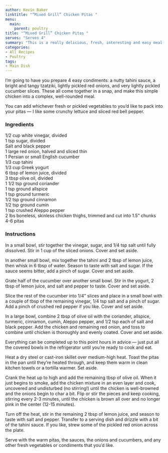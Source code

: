 ```yaml
---
author: Kevin Baker
linktitle: "“Mixed Grill” Chicken Pitas	"
menu:
  main:
    parent: poultry
title: "“Mixed Grill” Chicken Pitas	"
serves: "Serves 4"
summary: "This is a really delicious, fresh, interesting and easy meal for weeknights or weekends."
categories:
- All Recipes
- Poultry
tags:
- Main Dish
---
```

I’m going to have you prepare 4 easy condiments: a nutty tahini sauce, a bright and tangy tzatziki, lightly pickled red onions, and very lightly pickled cucumber slices. These all come together in a snap, and make this simple chicken into a complex, well-rounded meal. 

You can add whichever fresh or pickled vegetables to you’d like to pack into your pitas — I like some crunchy lettuce and sliced red bell pepper.

### Ingredients

<div class="ingredient-list">
  
1/2 cup white vinegar, divided  
1 tsp sugar, divided  
Salt and black pepper  
1 large red onion, halved and sliced thin  
1 Persian or small English cucumber  
1/3 cup tahini  
1/3 cup Greek yogurt  
6 tbsp of lemon juice, divided  
3 tbsp olive oil, divided  
1 1/2 tsp ground coriander  
1 tsp ground allspice  
1 tsp ground turmeric  
1/2 tsp ground cinnamon  
1/2 tsp ground cumin  
1 tsp crushed Aleppo pepper  
2 lbs boneless, skinless chicken thighs, trimmed and cut into 1.5” chunks  
4-6 pitas  

</div>

### Instructions
In a small bowl, stir together the vinegar, sugar, and 1/4 tsp salt until fully dissolved. Stir in 1 cup of the sliced onions. Cover and set aside.

In another small bowl, mix together the tahini and 2 tbsp of lemon juice, then whisk in 6 tbsp of water. Season to taste with salt and sugar. If the sauce seems bitter, add a pinch of sugar. Cover and set aside.

Grate half of the cucumber over another small bowl. Stir in the yogurt, 2 tbsp of lemon juice, and salt and pepper to taste. Cover and set aside.

Slice the rest of the cucumber into 1/4” slices and place in a small bowl with a couple of tbsp of the remaining vinegar, 1/4 tsp salt and a pinch of sugar.  Add a pinch of crushed red pepper if you like. Cover and set aside.

In a large bowl, combine 2 tbsp of olive oil with the coriander, allspice, turmeric, cinnamon, cumin, Aleppo pepper, and 1/2 tsp each of salt and black pepper.  Add the chicken and remaining red onion, and toss to combine until chicken is thoroughly and evenly coated. Cover and set aside.

Everything can be completed up to this point hours in advice — just put all the covered bowls in the refrigerator until you’re ready to cook and eat.

Heat a dry steel or cast-iron skillet over medium-high heat. Toast the pitas in the pan until they’re heated through, and keep them warm in clean kitchen towels or a tortilla warmer. Set aside.

Crank the heat up to high and add the remaining tbsp of olive oil. When it just begins to smoke, add the chicken mixture in an even layer and cook, uncovered and undisturbed (no stirring!) until the chicken is well-browned and the onions begin to char a bit. Flip or stir the pieces and keep cooking, stirring every 2-3 minutes, until the chicken is brown all over and no longer pink in the center (12-15 minutes).

Turn off the heat, stir in the remaining 2 tbsp of lemon juice, and season to taste with salt and pepper.  Transfer to a serving dish and drizzle with a bit of the tahini sauce.  If you like, strew some of the pickled red onion across the plate. 

Serve with the warm pitas, the sauces, the onions and cucumbers, and any other fresh vegetables or condiments that you’d like. 
